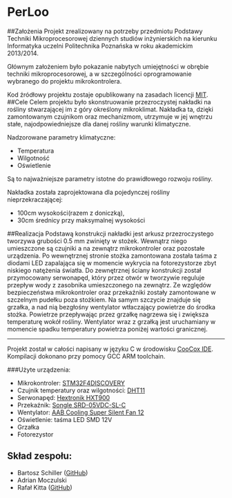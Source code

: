 # PerLoo
##Założenia
Projekt zrealizowany na potrzeby przedmiotu Podstawy Techniki Mikroprocesorowej dziennych studiów inżynierskich na kierunku Informatyka uczelni Politechnika Poznańska w roku akademickim 2013/2014.

Głównym założeniem było pokazanie nabytych umiejętności w obrębie techniki mikroprocesorowej, a w szczególności oprogramowanie wybranego do projektu mikrokontrolera. 

Kod źródłowy projektu zostaje opublikowany na zasadach licencji [MIT](http://opensource.org/licenses/MIT).
##Cele
Celem projektu było skonstruowanie przezroczystej nakładki na rośliny stwarzającej im z góry określony mikroklimat. Nakładka ta, dzięki zamontowanym czujnikom oraz mechanizmom, utrzymuje w jej wnętrzu stałe, najodpowiedniejsze dla danej rośliny warunki klimatyczne. 

Nadzorowane parametry klimatyczne:

* Temperatura
* Wilgotność
* Oświetlenie

Są to najważniejsze parametry istotne do prawidłowego rozwoju rośliny.

Nakładka została zaprojektowana dla pojedynczej rośliny nieprzekraczającej:

* 100cm wysokości(razem z doniczką), 
* 30cm średnicy przy maksymalnej wysokości  

##Realizacja
Podstawą konstrukcji nakładki jest arkusz przezroczystego tworzywa grubości 0.5 mm zwinięty w stożek. Wewnątrz niego umieszczone są czujniki a na zewnątrz mikrokontroler oraz pozostałe urządzenia. Po wewnętrznej stronie stożka zamontowana została taśma z diodami LED zapalająca się w momencie wykrycia na fotorezystorze zbyt niskiego natężenia światła. Do zewnętrznej ściany konstrukcji został przymocowany serwonapęd, który przez otwór w tworzywie reguluje przepływ wody z zasobnika umieszczonego na zewnątrz. Ze względów bezpieczeństwa mikrokontroler oraz przekaźniki zostały zamontowane w szczelnym pudełku poza stożkiem. Na samym szczycie znajduje się grzałka, a nad nią bezgłośny wentylator wtłaczający powietrze do środka stożka. Powietrze przepływając przez grzałkę nagrzewa się i zwiększa temperaturę wokół rośliny. Wentylator wraz z grzałką jest uruchamiany w momencie spadku temperatury powietrza poniżej wartości granicznej.

- - -
Projekt został w całości napisany w języku C w środowisku [CooCox IDE](http://www.coocox.org/index.html). Kompilacji dokonano przy pomocy GCC ARM toolchain.

###Użyte urządzenia:
* Mikrokontroler: [STM32F4DISCOVERY](http://www.st.com/web/catalog/tools/FM116/SC959/SS1532/PF252419)
* Czujnik temperatury oraz wilgotności: [DHT11](http://www.micro4you.com/files/sensor/DHT11.pdf)
* Serwonapęd: [Hextronik HXT900](http://www.servodatabase.com/servo/hextronik/hxt900)
* Przekaźnik: [Songle SRD-05VDC-SL-C](http://www.parallax.com/sites/default/files/downloads/27115-Single-Relay-Board-Datasheet.pdf)
* Wentylator: [AAB Cooling Super Silent Fan 12](http://www.komputronik.pl/product/87199/Sprzet_komputerowy_/Podzespoly/AAB_Cooling_Super_Silent_Fan_12.html)
* Oświetlenie: taśma LED SMD 12V
* Grzałka
* Fotorezystor


## Skład zespołu:
* Bartosz Schiller ([GitHub](https://github.com/barteksc))
* Adrian Moczulski
* Rafał Kitta ([GitHub](https://github.com/rafalkitta))


